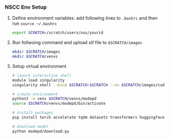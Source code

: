 ### NSCC Env Setup
1. Define environment variables: add following lines to `.bashrc` and then run `source ~/.bashrc`
    ```bash
    export SCRATCH=/scratch/users/nus/yourid
    ```

2. Run follwoing command and upload sif file to `$SCRATCH/images`
    ```bash
    mkdir $SCRATCH/images
    mkdir $SCRATCH/venvs
    ```
3. Setup virtual environment
    ```bash
    # launch interactive shell
    module load singularity
    singularity shell --bind $SCRATCH:$SCRATCH --nv $SCRATCH/images/cuda_12.4.1-cudnn-devel-u22.04.sif
    
    # create environment
    python3 -m venv $SCRATCH/venvs/modepd
    source $SCRATCH/venvs/modepd/bin/activate

    # install packages
    pip install torch accelerate tqdm datasets transformers huggingface_hub

    # download model
    python modepd/download.py
    ```
